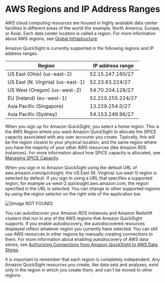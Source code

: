 # AWS Regions and IP Address Ranges<a name="regions"></a>

AWS cloud computing resources are housed in highly available data center facilities in different areas of the world \(for example, North America, Europe, or Asia\)\. Each data center location is called a region\. For more information about AWS regions, see [Global Infrastructure](https://aws.amazon.com/about-aws/global-infrastructure/)\.

Amazon QuickSight is currently supported in the following regions and IP address ranges\. 


| Region | IP address range | 
| --- | --- | 
| US East \(Ohio\) \(us\-east\-2\) |  52\.15\.247\.160/27 | 
| US East \(N\. Virginia\) \(us\-east\-1\) | 52\.23\.63\.224/27 | 
| US West \(Oregon\) \(us\-west\-2\) | 54\.70\.204\.128/27  | 
| EU \(Ireland\) \(eu\-west\-1\) | 52\.210\.255\.224/27 | 
| Asia Pacific \(Singapore\) | 13\.229\.254\.0/27 | 
| Asia Pacific \(Sydney\) | 54\.153\.249\.96/27 | 

When you sign up for Amazon QuickSight, you select a home region\. This is the AWS Region where you want Amazon QuickSight to allocate the SPICE capacity associated with any user accounts you create\. Typically, this will be the region closest to your physical location, and the same region where you have the majority of your other AWS resources \(like Amazon RDS instances\)\. For more information about how SPICE capacity is allocated, see [Managing SPICE Capacity](managing-spice-capacity.md)\.

When you sign in to Amazon QuickSight using the default URL of aws\.amazon\.com/quicksight, the US East \(N\. Virginia\) \(us\-east\-1\) region is selected by default\. If you sign in using a URL that specifies a supported region, for example us\-west\-2\.quicksight\.aws\.amazon\.com, the region specified in the URL is selected\. You can change to other supported regions by using the region selector on the right side of the application bar\.

![\[Image NOT FOUND\]](http://docs.aws.amazon.com/quicksight/latest/user/images/region-selector.png)

You can autodiscover your Amazon RDS instances and Amazon Redshift clusters that run in any of the AWS regions that Amazon QuickSight supports\. If you enable autodiscovery, the autodiscovered resources displayed reflect whatever region you currently have selected\. You can still use AWS resources in other regions by manually creating connections to them\. For more information about enabling autodiscovery of AWS data stores, see [Authorizing Connections from Amazon QuickSight to AWS Data Stores](enabling-access.md)\. 

It is important to remember that each region is completely independent\. Any Amazon QuickSight resources you create, like data sets and analyses, exist only in the region in which you create them, and can't be moved to other regions\. 